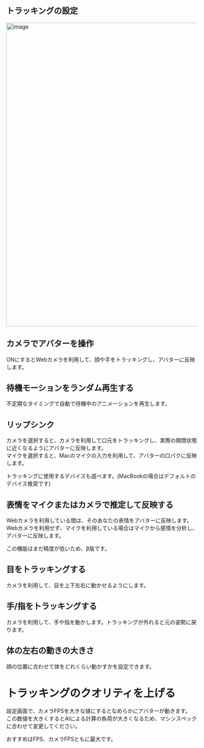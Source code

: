 トラッキングの設定
---

<img width="800" alt="image" src="https://user-images.githubusercontent.com/8188636/163707939-a23a39cf-5a91-4ba1-a8be-da056daec8a1.png">


## カメラでアバターを操作
ONにするとWebカメラを利用して、顔や手をトラッキングし、アバターに反映します。

## 待機モーションをランダム再生する
不定期なタイミングで自動で待機中のアニメーションを再生します。

## リップシンク
カメラを選択すると、カメラを利用して口元をトラッキングし、実際の開閉状態に近くなるようにアバターに反映します。  
マイクを選択すると、Macのマイクの入力を利用して、アバターの口パクに反映します。

トラッキングに使用するデバイスも選べます。(MacBookの場合はデフォルトのデバイス推奨です)

## 表情をマイクまたはカメラで推定して反映する 
Webカメラを利用している間は、そのあなたの表情をアバターに反映します。  
Webカメラを利用せず、マイクを利用している場合はマイクから感情を分析し、アバターに反映します。

この機能はまだ精度が低いため、β版です。

## 目をトラッキングする
カメラを利用して、目を上下左右に動かせるようにします。

## 手/指をトラッキングする
カメラを利用して、手や指を動かします。トラッキングが外れると元の姿勢に戻ります。

## 体の左右の動きの大きさ
顔の位置に合わせて体をどれくらい動かすかを設定できます。

# トラッキングのクオリティを上げる
設定画面で、カメラFPSを大きな値にするとなめらかにアバターが動きます。  
この数値を大きくするとAIによる計算の負荷が大きくなるため、マシンスペックに合わせて変更してください。

おすすめはFPS、カメラFPSともに最大です。
